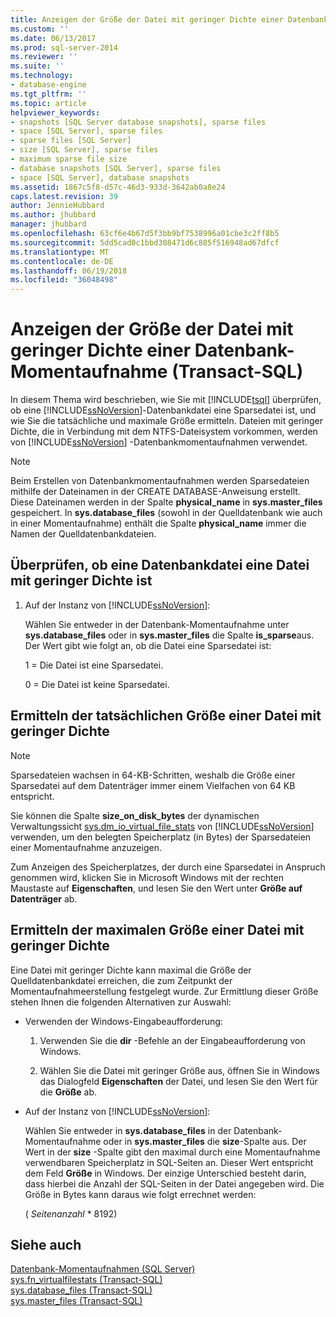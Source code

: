```yaml
---
title: Anzeigen der Größe der Datei mit geringer Dichte einer Datenbank-Momentaufnahme (Transact-SQL) | Microsoft-Dokumentation
ms.custom: ''
ms.date: 06/13/2017
ms.prod: sql-server-2014
ms.reviewer: ''
ms.suite: ''
ms.technology:
- database-engine
ms.tgt_pltfrm: ''
ms.topic: article
helpviewer_keywords:
- snapshots [SQL Server database snapshots], sparse files
- space [SQL Server], sparse files
- sparse files [SQL Server]
- size [SQL Server], sparse files
- maximum sparse file size
- database snapshots [SQL Server], sparse files
- space [SQL Server], database snapshots
ms.assetid: 1867c5f8-d57c-46d3-933d-3642ab0a8e24
caps.latest.revision: 39
author: JennieHubbard
ms.author: jhubbard
manager: jhubbard
ms.openlocfilehash: 63cf6e4b67d5f3bb9bf7538996a01cbe3c2ff8b5
ms.sourcegitcommit: 5dd5cad0c1bbd308471d6c885f516948ad67dfcf
ms.translationtype: MT
ms.contentlocale: de-DE
ms.lasthandoff: 06/19/2018
ms.locfileid: "36048498"
---
```

# <a name="view-the-size-of-the-sparse-file-of-a-database-snapshot-transact-sql"></a>Anzeigen der Größe der Datei mit geringer Dichte einer Datenbank-Momentaufnahme (Transact-SQL)
  In diesem Thema wird beschrieben, wie Sie mit [!INCLUDE[tsql](../../includes/tsql-md.md)] überprüfen, ob eine [!INCLUDE[ssNoVersion](../../includes/ssnoversion-md.md)]-Datenbankdatei eine Sparsedatei ist, und wie Sie die tatsächliche und maximale Größe ermitteln. Dateien mit geringer Dichte, die in Verbindung mit dem NTFS-Dateisystem vorkommen, werden von [!INCLUDE[ssNoVersion](../../includes/ssnoversion-md.md)] -Datenbankmomentaufnahmen verwendet.  
  
> [!NOTE]  
>  Beim Erstellen von Datenbankmomentaufnahmen werden Sparsedateien mithilfe der Dateinamen in der CREATE DATABASE-Anweisung erstellt. Diese Dateinamen werden in der Spalte **physical_name** in **sys.master_files** gespeichert. In **sys.database_files** (sowohl in der Quelldatenbank wie auch in einer Momentaufnahme) enthält die Spalte **physical_name** immer die Namen der Quelldatenbankdateien.  
  
## <a name="verify-that-a-database-file-is-a-sparse-file"></a>Überprüfen, ob eine Datenbankdatei eine Datei mit geringer Dichte ist  
  
1.  Auf der Instanz von [!INCLUDE[ssNoVersion](../../includes/ssnoversion-md.md)]:  
  
     Wählen Sie entweder in der Datenbank-Momentaufnahme unter **sys.database_files** oder in **sys.master_files** die Spalte **is_sparse**aus. Der Wert gibt wie folgt an, ob die Datei eine Sparsedatei ist:  
  
     1 = Die Datei ist eine Sparsedatei.  
  
     0 = Die Datei ist keine Sparsedatei.  
  
## <a name="find-out-the-actual-size-of-a-sparse-file"></a>Ermitteln der tatsächlichen Größe einer Datei mit geringer Dichte  
  
> [!NOTE]  
>  Sparsedateien wachsen in 64-KB-Schritten, weshalb die Größe einer Sparsedatei auf dem Datenträger immer einem Vielfachen von 64 KB entspricht.  
  
 Sie können die Spalte **size_on_disk_bytes** der dynamischen Verwaltungssicht [sys.dm_io_virtual_file_stats](/sql/relational-databases/system-dynamic-management-views/sys-dm-io-virtual-file-stats-transact-sql) von [!INCLUDE[ssNoVersion](../../includes/ssnoversion-md.md)] verwenden, um den belegten Speicherplatz (in Bytes) der Sparsedateien einer Momentaufnahme anzuzeigen.  
  
 Zum Anzeigen des Speicherplatzes, der durch eine Sparsedatei in Anspruch genommen wird, klicken Sie in Microsoft Windows mit der rechten Maustaste auf **Eigenschaften**, und lesen Sie den Wert unter **Größe auf Datenträger** ab.  
  
## <a name="find-out-the-maximum-size-of-a-sparse-file"></a>Ermitteln der maximalen Größe einer Datei mit geringer Dichte  
 Eine Datei mit geringer Dichte kann maximal die Größe der Quelldatenbankdatei erreichen, die zum Zeitpunkt der Momentaufnahmeerstellung festgelegt wurde. Zur Ermittlung dieser Größe stehen Ihnen die folgenden Alternativen zur Auswahl:  
  
-   Verwenden der Windows-Eingabeaufforderung:  
  
    1.  Verwenden Sie die **dir** -Befehle an der Eingabeaufforderung von Windows.  
  
    2.  Wählen Sie die Datei mit geringer Größe aus, öffnen Sie in Windows das Dialogfeld **Eigenschaften** der Datei, und lesen Sie den Wert für die **Größe** ab.  
  
-   Auf der Instanz von [!INCLUDE[ssNoVersion](../../includes/ssnoversion-md.md)]:  
  
     Wählen Sie entweder in **sys.database_files** in der Datenbank-Momentaufnahme oder in **sys.master_files** die **size**-Spalte aus. Der Wert in der **size** -Spalte gibt den maximal durch eine Momentaufnahme verwendbaren Speicherplatz in SQL-Seiten an. Dieser Wert entspricht dem Feld **Größe** in Windows. Der einzige Unterschied besteht darin, dass hierbei die Anzahl der SQL-Seiten in der Datei angegeben wird. Die Größe in Bytes kann daraus wie folgt errechnet werden:  
  
     ( *Seitenanzahl* * 8192)  
  
## <a name="see-also"></a>Siehe auch  
 [Datenbank-Momentaufnahmen &#40;SQL Server&#41;](database-snapshots-sql-server.md)   
 [sys.fn_virtualfilestats &#40;Transact-SQL&#41;](/sql/relational-databases/system-functions/sys-fn-virtualfilestats-transact-sql)   
 [sys.database_files &#40;Transact-SQL&#41;](/sql/relational-databases/system-catalog-views/sys-database-files-transact-sql)   
 [sys.master_files &#40;Transact-SQL&#41;](/sql/relational-databases/system-catalog-views/sys-master-files-transact-sql)  
  
  
